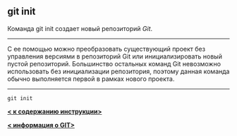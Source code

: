
## git init


Команда git init создает новый репозиторий _Git_.

---

С ее помощью можно преобразовать существующий проект без управления версиями в репозиторий Git или инициализировать новый пустой репозиторий. Большинство остальных команд Git невозможно использовать без инициализации репозитория, поэтому данная команда обычно выполняется первой в рамках нового проекта.

---
```
git init
```

__[< к содержанию инструкции>](./readme.md)__

__[< информация о GIT>](.//git.md)__
